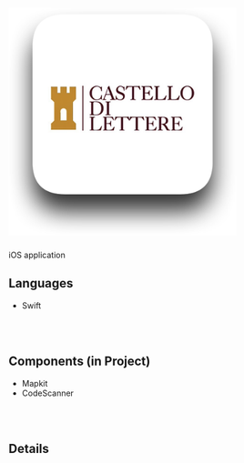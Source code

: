 # <img src="images/logo.png" width="400">
iOS application
<br>
## Languages
- Swift
<br>
<br>

## Components (in Project)
- Mapkit
- CodeScanner
<br>
<br>

## Details
